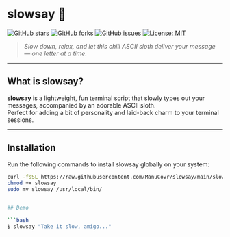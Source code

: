 # slowsay 🦥

[![GitHub stars](https://img.shields.io/github/stars/ManuCovr/slowsay?style=social)](https://github.com/ManuCovr/slowsay/stargazers)
[![GitHub forks](https://img.shields.io/github/forks/ManuCovr/slowsay?style=social)](https://github.com/ManuCovr/slowsay/network/members)
[![GitHub issues](https://img.shields.io/github/issues/ManuCovr/slowsay)](https://github.com/ManuCovr/slowsay/issues)
[![License: MIT](https://img.shields.io/badge/License-MIT-yellow.svg)](https://opensource.org/licenses/MIT)

> *Slow down, relax, and let this chill ASCII sloth deliver your message — one letter at a time.*

---

## What is slowsay?

**slowsay** is a lightweight, fun terminal script that slowly types out your messages, accompanied by an adorable ASCII sloth.  
Perfect for adding a bit of personality and laid-back charm to your terminal sessions.

---

## Installation

Run the following commands to install slowsay globally on your system:

```bash
curl -fsSL https://raw.githubusercontent.com/ManuCovr/slowsay/main/slowsay -o slowsay
chmod +x slowsay
sudo mv slowsay /usr/local/bin/


## Demo

```bash
$ slowsay "Take it slow, amigo..."
